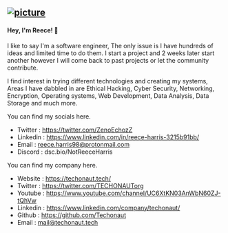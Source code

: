 [![picture](https://i.imgur.com/93m4BWT.png)](https://techonaut.tech/)
---

#### Hey, I'm Reece! 👋

I like to say I'm a software engineer, The only issue is I have hundreds of ideas and limited time to do them. I start a project and 2 weeks later start another however I will come back to past projects or let the community contribute.

I find interest in trying different technologies and creating my systems, Areas I have dabbled in are Ethical Hacking, Cyber Security, Networking, Encryption, Operating systems, Web Development, Data Analysis, Data Storage and much more.

You can find my socials here.
- Twitter : https://twitter.com/ZenoEchozZ
- Linkedin : https://www.linkedin.com/in/reece-harris-3215b91bb/
- Email : reece.harris98@protonmail.com
- Discord : dsc.bio/NotReeceHarris

You can find my company here.
- Website :  https://techonaut.tech/
- Twitter : https://twitter.com/TECHONAUTorg
- Youtube :  https://www.youtube.com/channel/UC6XtKN03AnWbN60ZJ-tQhVw
- Linkedin : https://www.linkedin.com/company/techonaut/
- Github : https://github.com/Techonaut
- Email : mail@techonaut.tech
